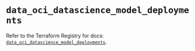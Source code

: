# `data_oci_datascience_model_deployments`

Refer to the Terraform Registry for docs: [`data_oci_datascience_model_deployments`](https://registry.terraform.io/providers/oracle/oci/6.18.0/docs/data-sources/datascience_model_deployments).
